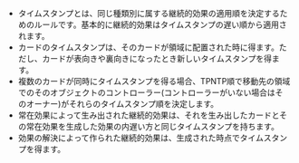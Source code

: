 * タイムスタンプとは、同じ種類別に属する継続的効果の適用順を決定するためのルールです。基本的に継続的効果はタイムスタンプの遅い順から適用されます。
* カードのタイムスタンプは、そのカードが領域に配置された時に得ます。ただし、カードが表向きや裏向きになったとき新しいタイムスタンプを得ます。
* 複数のカードが同時にタイムスタンプを得る場合、TPNTP順で移動先の領域でのそのオブジェクトのコントローラー(コントローラーがいない場合はそのオーナー)がそれらのタイムスタンプ順を決定します。
* 常在効果によって生み出された継続的効果は、それを生み出したカードとその常在効果を生成した効果の内遅い方と同じタイムスタンプを持ちます。
* 効果の解決によって作られた継続的効果は、生成された時点でタイムスタンプを得ます。
